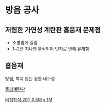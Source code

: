 # 방음 공사

## 저렴한 가연성 계란판 흡음재 문제점
- 소방법에 걸림
- 1~2년 지나면 부식되어 먼지로 변해 유해함.

## 흡음재

방염, 썩지 않는 강한 내구성

[폴리계란판](http://b-b.kr/%EC%A0%9C%ED%92%88%EC%A3%BC%EB%AC%B8/%EC%9D%BC%EB%B0%98%ED%9A%8C%EC%9B%90/%ED%8F%B4%EB%A6%AC%EA%B3%84%EB%9E%80%ED%8C%90-2/)

[비접착식 20T 0.5M x 1M](http://shopping.interpark.com/product/productInfo.do?prdNo=724503595&gclid=CjwKCAjw8LTmBRBCEiwAbhh-6NZzYqi2ff82D5vOCHPtWFY3Tc-hgQHd6fMwdnNicqR1vS3dtq-LqhoCyVIQAvD_BwE)
